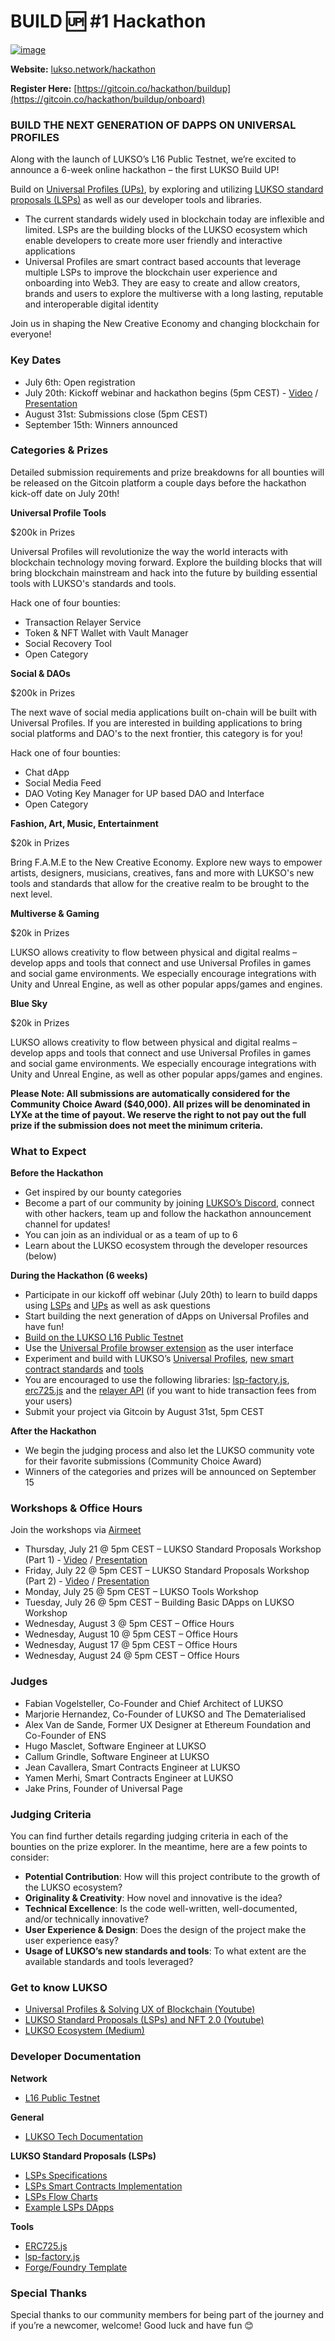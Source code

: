 # BUILD 🆙 #1 Hackathon

[![image](https://user-images.githubusercontent.com/93616957/179421606-d527781a-4912-4710-b2d3-e0f51df24f18.png)](https://lukso.network/hackathon)

**Website:** [lukso.network/hackathon](https://lukso.network/hackathon)

**Register Here:** [https://gitcoin.co/hackathon/buildup](https://gitcoin.co/hackathon/buildup/onboard)

### BUILD THE NEXT GENERATION OF DAPPS ON UNIVERSAL PROFILES

Along with the launch of LUKSO’s L16 Public Testnet, we’re excited to announce a 6-week online hackathon – the first LUKSO Build UP!

Build on [Universal Profiles (UPs)](https://docs.lukso.tech/standards/universal-profile/introduction), by exploring and utilizing [LUKSO standard proposals (LSPs)](https://docs.lukso.tech/standards/universal-profile/introduction) as well as our developer tools and libraries.
- The current standards widely used in blockchain today are inflexible and limited. LSPs are the building blocks of the LUKSO ecosystem which enable developers to create more user friendly and interactive applications
- Universal Profiles are smart contract based accounts that leverage multiple LSPs to improve the blockchain user experience and onboarding into Web3. They are easy to create and allow creators, brands and users to explore the multiverse with a long lasting, reputable and interoperable digital identity

Join us in shaping the New Creative Economy and changing blockchain for everyone!

### Key Dates
- July 6th: Open registration
- July 20th: Kickoff webinar and hackathon begins (5pm CEST) - [Video](https://youtu.be/veHqhpgGDr4) / [Presentation](https://drive.google.com/file/d/1E6VcgomauoCkU5-XLb3pQQ8uyWJe1ztq/view?usp=sharing)
- August 31st: Submissions close (5pm CEST)
- September 15th: Winners announced

### Categories & Prizes
Detailed submission requirements and prize breakdowns for all bounties will be released on the Gitcoin platform a couple days before the hackathon kick-off date on July 20th!

**Universal Profile Tools**

$200k in Prizes

Universal Profiles will revolutionize the way the world interacts with blockchain technology moving forward. Explore the building blocks that will bring blockchain mainstream and hack into the future by building essential tools with LUKSO's standards and tools.

Hack one of four bounties:
- Transaction Relayer Service
- Token & NFT Wallet with Vault Manager
- Social Recovery Tool
- Open Category

**Social & DAOs**

$200k in Prizes

The next wave of social media applications built on-chain will be built with Universal Profiles. If you are interested in building applications to bring social platforms and DAO's to the next frontier, this category is for you!

Hack one of four bounties:
- Chat dApp
- Social Media Feed
- DAO Voting Key Manager for UP based DAO and Interface
- Open Category

**Fashion, Art, Music, Entertainment**

$20k in Prizes

Bring F.A.M.E to the New Creative Economy. Explore new ways to empower artists, designers, musicians, creatives, fans and more with LUKSO's new tools and standards that allow for the creative realm to be brought to the next level.

**Multiverse & Gaming**

$20k in Prizes

LUKSO allows creativity to flow between physical and digital realms – develop apps and tools that connect and use Universal Profiles in games and social game environments. We especially encourage integrations with Unity and Unreal Engine, as well as other popular apps/games and engines.

**Blue Sky**

$20k in Prizes

LUKSO allows creativity to flow between physical and digital realms – develop apps and tools that connect and use Universal Profiles in games and social game environments. We especially encourage integrations with Unity and Unreal Engine, as well as other popular apps/games and engines.

**Please Note: All submissions are automatically considered for the Community Choice Award ($40,000). All prizes will be denominated in LYXe at the time of payout. We reserve the right to not pay out the full prize if the submission does not meet the minimum criteria.**

### What to Expect

**Before the Hackathon**
- Get inspired by our bounty categories
- Become a part of our community by joining [LUKSO’s Discord](https://discord.gg/cQhhcEMAT2), connect with other hackers, team up and follow the hackathon announcement channel for updates!
- You can join as an individual or as a team of up to 6
- Learn about the LUKSO ecosystem through the developer resources (below)

**During the Hackathon (6 weeks)**
- Participate in our kickoff off webinar (July 20th) to learn to build dapps using [LSPs](https://docs.lukso.tech/standards/introduction) and [UPs](https://docs.lukso.tech/standards/universal-profile/introduction) as well as ask questions
- Start building the next generation of dApps on Universal Profiles and have fun!
- [Build on the LUKSO L16 Public Testnet](https://docs.lukso.tech/networks/l16-testnet/parameters)
- Use the [Universal Profile browser extension](https://docs.lukso.tech/guides/universal-profile/browser-extension/install-browser-extension/) as the user interface
- Experiment and build with LUKSO’s [Universal Profiles](https://docs.lukso.tech/standards/universal-profile/introduction), [new smart contract standards](https://docs.lukso.tech/standards/introduction) and [tools](https://docs.lukso.tech/tools/getting-started)
- You are encouraged to use the following libraries: [lsp-factory.js](https://docs.lukso.tech/tools/lsp-factoryjs/getting-started), [erc725.js](https://docs.lukso.tech/tools/erc725js/getting-started/) and the [relayer API](https://docs.lukso.tech/tools/relayer-api/execute-transaction) (if you want to hide transaction fees from your users)
- Submit your project via Gitcoin by August 31st, 5pm CEST

**After the Hackathon**
- We begin the judging process and also let the LUKSO community vote for their favorite submissions (Community Choice Award)
- Winners of the categories and prizes will be announced on September 15

### Workshops & Office Hours
Join the workshops via [Airmeet](https://www.airmeet.com/e/11896320-02eb-11ed-9478-bda1db34cefd)

- Thursday, July 21 @ 5pm CEST – LUKSO Standard Proposals Workshop (Part 1) - [Video](https://youtu.be/EWrCQiSMckU) / [Presentation](https://docs.google.com/presentation/d/1occep9ZfvspCKLURKAEjH3PIqYG7BBc9celOi0-OAeo/edit?usp=sharing)
- Friday, July 22 @ 5pm CEST – LUKSO Standard Proposals Workshop (Part 2) - [Video](https://youtu.be/UUoVl3brYUY) / [Presentation](https://docs.google.com/presentation/d/1KjNHuJxIE3zfTkbHIJCQvJY_5lTx2FaNrB7mZQImXAQ/edit?usp=sharing)
- Monday, July 25 @ 5pm CEST – LUKSO Tools Workshop
- Tuesday, July 26 @ 5pm CEST – Building Basic DApps on LUKSO Workshop
- Wednesday, August 3 @ 5pm CEST – Office Hours
- Wednesday, August 10 @ 5pm CEST – Office Hours
- Wednesday, August 17 @ 5pm CEST – Office Hours
- Wednesday, August 24 @ 5pm CEST – Office Hours

### Judges
- Fabian Vogelsteller, Co-Founder and Chief Architect of LUKSO
- Marjorie Hernandez, Co-Founder of LUKSO and The Dematerialised
- Alex Van de Sande, Former UX Designer at Ethereum Foundation and Co-Founder of ENS
- Hugo Masclet, Software Engineer at LUKSO
- Callum Grindle, Software Engineer at LUKSO
- Jean Cavallera, Smart Contracts Engineer at LUKSO
- Yamen Merhi, Smart Contracts Engineer at LUKSO
- Jake Prins, Founder of Universal Page

### Judging Criteria
You can find further details regarding judging criteria in each of the bounties on the prize explorer. In the meantime, here are a few points to consider:

- **Potential Contribution**: How will this project contribute to the growth of the LUKSO ecosystem?
- **Originality & Creativity**: How novel and innovative is the idea?
- **Technical Excellence**: Is the code well-written, well-documented, and/or technically innovative?
- **User Experience & Design**: Does the design of the project make the user experience easy?
- **Usage of LUKSO’s new standards and tools**: To what extent are the available standards and tools leveraged?

### Get to know LUKSO
- [Universal Profiles & Solving UX of Blockchain (Youtube)](https://www.youtube.com/watch?v=g6Gzbk1X0iI&ab_channel=DoinGud)
- [LUKSO Standard Proposals (LSPs) and NFT 2.0 (Youtube)](https://www.youtube.com/watch?v=skA4Y-vvt5s&ab_channel=RobG)
- [LUKSO Ecosystem (Medium)](https://medium.com/lukso/lukso-ecosystem-part-1-4c3f5d67b081)

### Developer Documentation

**Network**
- [L16 Public Testnet](https://docs.lukso.tech/networks/l16-testnet/parameters/)

**General**
- [LUKSO Tech Documentation](https://docs.lukso.tech/)

**LUKSO Standard Proposals (LSPs)**
- [LSPs Specifications](https://github.com/lukso-network/LIPs/tree/main/LSPs)
- [LSPs Smart Contracts Implementation](https://github.com/lukso-network/lsp-smart-contracts)
- [LSPs Flow Charts](https://miro.com/app/board/uXjVOaEcCsU=/?share_link_id=867184457910)
- [Example LSPs DApps](https://examples.lukso.tech/lsp-dapp/#/login)


**Tools**
- [ERC725.js](https://docs.lukso.tech/tools/erc725js/getting-started)
- [lsp-factory.js](https://docs.lukso.tech/tools/lsp-factoryjs/getting-started)
- [Forge/Foundry Template](https://github.com/CJ42/lukso-forge-template)

### Special Thanks
Special thanks to our community members for being part of the journey and if you’re a newcomer, welcome! Good luck and have fun 😊
